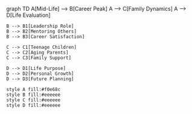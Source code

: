 graph TD
    A[Mid-Life] --> B[Career Peak]
    A --> C[Family Dynamics]
    A --> D[Life Evaluation]
    
    B --> B1[Leadership Role]
    B --> B2[Mentoring Others]
    B --> B3[Career Satisfaction]
    
    C --> C1[Teenage Children]
    C --> C2[Aging Parents]
    C --> C3[Family Support]
    
    D --> D1[Life Purpose]
    D --> D2[Personal Growth]
    D --> D3[Future Planning]

    style A fill:#f0e68c
    style B fill:#eeeeee
    style C fill:#eeeeee
    style D fill:#eeeeee
